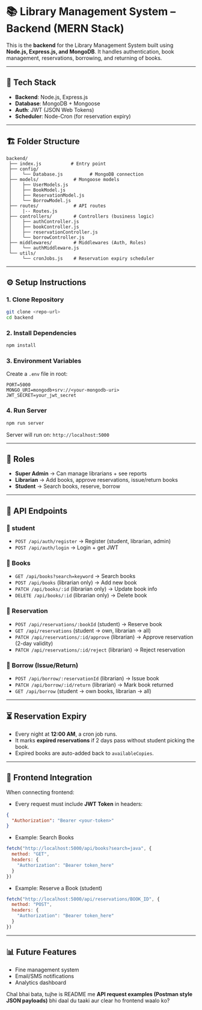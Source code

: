 # 📚 Library Management System – Backend (MERN Stack)

This is the **backend** for the Library Management System built using **Node.js, Express.js, and MongoDB**.
It handles authentication, book management, reservations, borrowing, and returning of books.

---

## 🚀 Tech Stack

* **Backend**: Node.js, Express.js
* **Database**: MongoDB + Mongoose
* **Auth**: JWT (JSON Web Tokens)
* **Scheduler**: Node-Cron (for reservation expiry)

---

## 🏗 Folder Structure

```
backend/
 ├── index.js           # Entry point
 ├── config/
 │    └── Database.js          # MongoDB connection
 ├── models/             # Mongoose models
 │    ├── UserModels.js
 │    ├── BookModel.js
 │    ├── ReservationModel.js
 │    └── BorrowModel.js
 ├── routes/             # API routes
 │    |-- Routes.js
 ├── controllers/        # Controllers (business logic)
 │    ├── authController.js
 │    ├── bookController.js
 │    ├── reservationController.js
 │    └── borrowController.js
 ├── middlewares/        # Middlewares (Auth, Roles)
 │    └── authMiddleware.js
 └── utils/
      └── cronJobs.js    # Reservation expiry scheduler
```

---

## ⚙️ Setup Instructions

### 1. Clone Repository

```bash
git clone <repo-url>
cd backend
```

### 2. Install Dependencies

```bash
npm install
```

### 3. Environment Variables

Create a `.env` file in root:

```
PORT=5000
MONGO_URI=mongodb+srv://<your-mongodb-uri>
JWT_SECRET=your_jwt_secret
```

### 4. Run Server

```bash
npm run server
```

Server will run on: `http://localhost:5000`

---

## 🔑 Roles

* **Super Admin** → Can manage librarians + see reports
* **Librarian** → Add books, approve reservations, issue/return books
* **Student** → Search books, reserve, borrow

---

## 📌 API Endpoints

### 🔹 student

* `POST /api/auth/register` → Register (student, librarian, admin)
* `POST /api/auth/login` → Login + get JWT

### 🔹 Books

* `GET /api/books?search=keyword` → Search books
* `POST /api/books` (librarian only) → Add new book
* `PATCH /api/books/:id` (librarian only) → Update book info
* `DELETE /api/books/:id` (librarian only) → Delete book

### 🔹 Reservation

* `POST /api/reservations/:bookId` (student) → Reserve book
* `GET /api/reservations` (student → own, librarian → all)
* `PATCH /api/reservations/:id/approve` (librarian) → Approve reservation (2-day validity)
* `PATCH /api/reservations/:id/reject` (librarian) → Reject reservation

### 🔹 Borrow (Issue/Return)

* `POST /api/borrow/:reservationId` (librarian) → Issue book
* `PATCH /api/borrow/:id/return` (librarian) → Mark book returned
* `GET /api/borrow` (student → own books, librarian → all)

---

## ⏳ Reservation Expiry

* Every night at **12:00 AM**, a cron job runs.
* It marks **expired reservations** if 2 days pass without student picking the book.
* Expired books are auto-added back to `availableCopies`.

---

## 🔗 Frontend Integration

When connecting frontend:

* Every request must include **JWT Token** in headers:

```json
{
  "Authorization": "Bearer <your-token>"
}
```

* Example: Search Books

```js
fetch("http://localhost:5000/api/books?search=java", {
  method: "GET",
  headers: {
    "Authorization": "Bearer token_here"
  }
})
```

* Example: Reserve a Book (student)

```js
fetch("http://localhost:5000/api/reservations/BOOK_ID", {
  method: "POST",
  headers: {
    "Authorization": "Bearer token_here"
  }
})
```

---

## 📊 Future Features

* Fine management system
* Email/SMS notifications
* Analytics dashboard

Chal bhai bata, tujhe is README me **API request examples (Postman style JSON payloads)** bhi daal du taaki aur clear ho frontend waalo ko?
